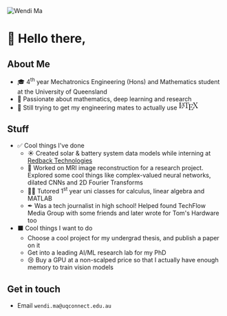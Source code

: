 <img src="https://raw.githubusercontent.com/imwendi/TitleAnimation/master/wendi_animation.gif" alt="Wendi Ma">

# 👋 Hello there,

## About Me

- 🎓 4<sup>th</sup> year Mechatronics Engineering (Hons) and Mathematics student at the University of Queensland
- 🤖 Passionate about mathematics, deep learning and research
- 😤 Still trying to get my engineering mates to actually use <img src="images/latex.png" style="background-color:white" alt="$\LaTeX$"/>  


##  Stuff
- ✅ Cool things I've done
    - ☀ Created solar & battery system data models while interning at [Redback Technologies](https://redbacktech.com/)
    - 🧠 Worked on MRI image reconstruction for a research project. Explored some cool things like complex-valued neural networks, dilated CNNs and 2D Fourier Transforms
    - 👨‍🏫 Tutored 1<sup>st</sup> year uni classes for calculus, linear algebra and MATLAB
    - ✒ Was a tech journalist in high school! Helped found TechFlow Media Group with some friends and later wrote for Tom's Hardware too
- ⬛ Cool things I want to do
    - Choose a cool project for my undergrad thesis, and publish a paper on it
    - Get into a leading AI/ML research lab for my PhD
    - 😢 Buy a GPU at a non-scalped price so that I actually have enough memory to train vision models


## Get in touch
- Email
`wendi.ma@uqconnect.edu.au`


<!--

**imwendi/imwendi** is a ✨ _special_ ✨ repository because its `README.md` (this file) appears on your GitHub profile.

Here are some ideas to get you started:
- 🔭 I’m currently working on ...
- 🌱 I’m currently learning ...
- 👯 I’m looking to collaborate on ...
- 🤔 I’m looking for help with ...
- 💬 Ask me about ...
- 📫 How to reach me: ...
- 😄 Pronouns: ...
- ⚡ Fun fact: ...
-->
